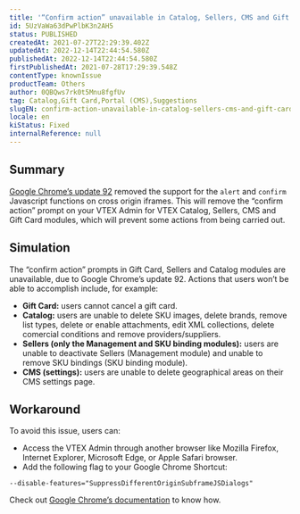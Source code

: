 ```yaml
---
title: '“Confirm action” unavailable in Catalog, Sellers, CMS and Gift Card modules for Google Chrome'
id: 5UzVaWa63dPwPlbK3n2AH5
status: PUBLISHED
createdAt: 2021-07-27T22:29:39.402Z
updatedAt: 2022-12-14T22:44:54.580Z
publishedAt: 2022-12-14T22:44:54.580Z
firstPublishedAt: 2021-07-28T17:29:39.548Z
contentType: knownIssue
productTeam: Others
author: 0QBQws7rk0t5Mnu8fgfUv
tag: Catalog,Gift Card,Portal (CMS),Suggestions
slugEN: confirm-action-unavailable-in-catalog-sellers-cms-and-gift-card-modules-for
locale: en
kiStatus: Fixed
internalReference: null
---
```


## Summary

[Google Chrome’s update 92](https://chromestatus.com/feature/5148698084376576) removed the support for the `alert` and `confirm` Javascript functions on cross origin iframes. This will remove the “confirm action” prompt on your VTEX Admin for VTEX Catalog, Sellers, CMS and Gift Card modules, which will prevent some actions from being carried out.


## Simulation

The “confirm action” prompts in Gift Card, Sellers and Catalog modules are unavailable, due to Google Chrome’s update 92. Actions that users won’t be able to accomplish include, for example:

- __Gift Card:__ users cannot cancel a gift card.
- __Catalog:__ users are unable to delete SKU images, delete brands, remove list types, delete or enable attachments, edit XML collections, delete comercial conditions and remove providers/suppliers. 
- __Sellers (only the Management and SKU binding modules):__ users are unable to deactivate Sellers (Management module) and unable to remove SKU bindings (SKU binding module).
- __CMS (settings):__ users are unable to delete geographical areas on their CMS settings page.


## Workaround

To avoid this issue, users can:

- Access the VTEX Admin through another browser like Mozilla Firefox, Internet Explorer, Microsoft Edge, or Apple Safari browser.  
- Add the following flag to your Google Chrome Shortcut:     

`--disable-features="SuppressDifferentOriginSubframeJSDialogs"`   

Check out [Google Chrome’s documentation](https://support.google.com/chrome/a/answer/6271282?hl=en#zippy=%2Cwindows) to know how.   


